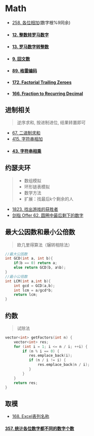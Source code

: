 # Math

* [258. 各位相加](https://leetcode-cn.com/problems/add-digits/)(数字根%9同余)

* #### [12. 整数转罗马数字](https://leetcode.cn/problems/integer-to-roman/)

* #### [13. 罗马数字转整数](https://leetcode.cn/problems/roman-to-integer/)

* #### [9. 回文数](https://leetcode.cn/problems/palindrome-number/)

* #### [89. 格雷编码](https://leetcode.cn/problems/gray-code/)

* #### [172. Factorial Trailing Zeroes](https://leetcode.cn/problems/factorial-trailing-zeroes/)

* #### [166. Fraction to Recurring Decimal](https://leetcode.cn/problems/fraction-to-recurring-decimal/)



## 进制相关

> 逆序求和, 按进制进位, 结果转置即可

* [67. 二进制求和](https://leetcode.cn/problems/add-binary/)
* [415. 字符串相加](https://leetcode.cn/problems/add-strings/)
* #### [43. 字符串相乘](https://leetcode.cn/problems/multiply-strings/)

## 约瑟夫环 

> * 数组模拟
> * 环形链表模拟
> * 数学方法
> * 扩展：找最后k个剩余的人

* [1823. 找出游戏的获胜者](https://leetcode-cn.com/problems/find-the-winner-of-the-circular-game/)
* [剑指 Offer 62. 圆圈中最后剩下的数字](https://leetcode-cn.com/problems/yuan-quan-zhong-zui-hou-sheng-xia-de-shu-zi-lcof/)


## 最大公因数和最小公倍数
>欧几里得算法（辗转相除法）

```cpp
//最大公因数
int GCD(int a, int b){
	if(b == 0) return a;
	else return GCD(b, a%b);
}
//最小公倍数
int LCM(int a,int b){
    int gcd = GCD(a,b);
    int lcm = a/gcd*b;
    return lcm;
}
```
## 约数

> 试除法

```cpp
vector<int> getFactors(int n) {
    vector<int> res;
    for (int i = 1; i <= n / i; ++i) {
        if (n % i == 0) {
           res.emplace_back(i);
           if (n / i != i) {
               res.emplace_back(n / i);
           }
        }
    }
    return res;
}
```

## 取模
* [168. Excel表列名称](https://leetcode-cn.com/problems/excel-sheet-column-title/)





#### [357. 统计各位数字都不同的数字个数](https://leetcode.cn/problems/count-numbers-with-unique-digits/)
